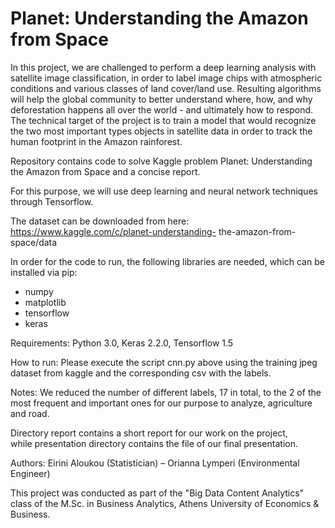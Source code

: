 # Planet: Understanding the Amazon from Space

In this project, we are challenged to perform a deep learning analysis with satellite image
classification, in order to label image chips with atmospheric conditions and various classes of
land cover/land use. Resulting algorithms will help the global community to better understand
where, how, and why deforestation happens all over the world - and ultimately how to respond.
The technical target of the project is to train a model that would recognize the two most
important types objects in satellite data in order to track the human footprint in the Amazon
rainforest.

Repository contains code to solve Kaggle problem Planet: Understanding the Amazon from
Space and a concise report.

For this purpose, we will use deep learning and neural network techniques through Tensorflow.

The dataset can be downloaded from here: https://www.kaggle.com/c/planet-understanding-
the-amazon-from-space/data

In order for the code to run, the following libraries are needed, which can be installed via pip:
- numpy
- matplotlib
- tensorflow
- keras

Requirements:
Python 3.0, Keras 2.2.0, Tensorflow 1.5

How to run:
Please execute the script cnn.py above using the training jpeg dataset from kaggle and the corresponding csv with the labels.

Notes:
We reduced the number of different labels, 17 in total, to the 2 of the most frequent and
important ones for our purpose to analyze, agriculture and road.

Directory report contains a short report for our work on the project,
while presentation directory contains the file of our final presentation.

Authors: Eirini Aloukou (Statistician) – Orianna Lymperi (Environmental Engineer)

This project was conducted as part of the "Big Data Content Analytics" class of the M.Sc. in Business Analytics, Athens University of Economics & Business.
